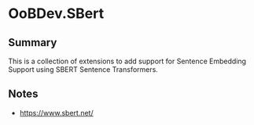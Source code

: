 # OoBDev.SBert

## Summary

This is a collection of extensions to add support for Sentence Embedding Support using 
SBERT Sentence Transformers.  

## Notes 

* https://www.sbert.net/
